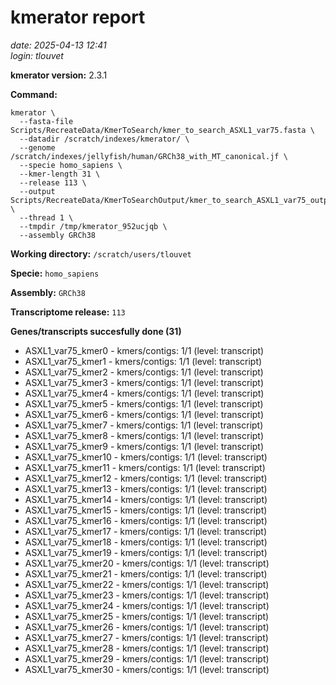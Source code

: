 # kmerator report
*date: 2025-04-13 12:41*  
*login: tlouvet*

**kmerator version:** 2.3.1

**Command:**

```
kmerator \
  --fasta-file Scripts/RecreateData/KmerToSearch/kmer_to_search_ASXL1_var75.fasta \
  --datadir /scratch/indexes/kmerator/ \
  --genome /scratch/indexes/jellyfish/human/GRCh38_with_MT_canonical.jf \
  --specie homo_sapiens \
  --kmer-length 31 \
  --release 113 \
  --output Scripts/RecreateData/KmerToSearchOutput/kmer_to_search_ASXL1_var75_output \
  --thread 1 \
  --tmpdir /tmp/kmerator_952ucjqb \
  --assembly GRCh38
```

**Working directory:** `/scratch/users/tlouvet`

**Specie:** `homo_sapiens`

**Assembly:** `GRCh38`

**Transcriptome release:** `113`

**Genes/transcripts succesfully done (31)**

- ASXL1_var75_kmer0 - kmers/contigs: 1/1 (level: transcript)
- ASXL1_var75_kmer1 - kmers/contigs: 1/1 (level: transcript)
- ASXL1_var75_kmer2 - kmers/contigs: 1/1 (level: transcript)
- ASXL1_var75_kmer3 - kmers/contigs: 1/1 (level: transcript)
- ASXL1_var75_kmer4 - kmers/contigs: 1/1 (level: transcript)
- ASXL1_var75_kmer5 - kmers/contigs: 1/1 (level: transcript)
- ASXL1_var75_kmer6 - kmers/contigs: 1/1 (level: transcript)
- ASXL1_var75_kmer7 - kmers/contigs: 1/1 (level: transcript)
- ASXL1_var75_kmer8 - kmers/contigs: 1/1 (level: transcript)
- ASXL1_var75_kmer9 - kmers/contigs: 1/1 (level: transcript)
- ASXL1_var75_kmer10 - kmers/contigs: 1/1 (level: transcript)
- ASXL1_var75_kmer11 - kmers/contigs: 1/1 (level: transcript)
- ASXL1_var75_kmer12 - kmers/contigs: 1/1 (level: transcript)
- ASXL1_var75_kmer13 - kmers/contigs: 1/1 (level: transcript)
- ASXL1_var75_kmer14 - kmers/contigs: 1/1 (level: transcript)
- ASXL1_var75_kmer15 - kmers/contigs: 1/1 (level: transcript)
- ASXL1_var75_kmer16 - kmers/contigs: 1/1 (level: transcript)
- ASXL1_var75_kmer17 - kmers/contigs: 1/1 (level: transcript)
- ASXL1_var75_kmer18 - kmers/contigs: 1/1 (level: transcript)
- ASXL1_var75_kmer19 - kmers/contigs: 1/1 (level: transcript)
- ASXL1_var75_kmer20 - kmers/contigs: 1/1 (level: transcript)
- ASXL1_var75_kmer21 - kmers/contigs: 1/1 (level: transcript)
- ASXL1_var75_kmer22 - kmers/contigs: 1/1 (level: transcript)
- ASXL1_var75_kmer23 - kmers/contigs: 1/1 (level: transcript)
- ASXL1_var75_kmer24 - kmers/contigs: 1/1 (level: transcript)
- ASXL1_var75_kmer25 - kmers/contigs: 1/1 (level: transcript)
- ASXL1_var75_kmer26 - kmers/contigs: 1/1 (level: transcript)
- ASXL1_var75_kmer27 - kmers/contigs: 1/1 (level: transcript)
- ASXL1_var75_kmer28 - kmers/contigs: 1/1 (level: transcript)
- ASXL1_var75_kmer29 - kmers/contigs: 1/1 (level: transcript)
- ASXL1_var75_kmer30 - kmers/contigs: 1/1 (level: transcript)
